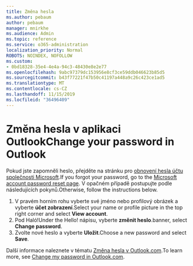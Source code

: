 ```yaml
---
title: Změna hesla
ms.author: pebaum
author: pebaum
manager: mnirkhe
ms.audience: Admin
ms.topic: reference
ms.service: o365-administration
localization_priority: Normal
ROBOTS: NOINDEX, NOFOLLOW
ms.custom:
- 0bd18328-35e4-4e4a-94c3-48430e8e2e77
ms.openlocfilehash: 9abc97379dc153956e8cf3ce59ddb046623b85d5
ms.sourcegitcommit: b43f77221f47b50c41197a448a9c26c423ce1ad5
ms.translationtype: MT
ms.contentlocale: cs-CZ
ms.lasthandoff: 11/15/2019
ms.locfileid: "36496409"
---
```

# <a name="change-your-password-in-outlook"></a><span data-ttu-id="fc85f-102">Změna hesla v aplikaci Outlook</span><span class="sxs-lookup"><span data-stu-id="fc85f-102">Change your password in Outlook</span></span>

<span data-ttu-id="fc85f-103">Pokud jste zapomněli heslo, přejděte na stránku pro [obnovení hesla účtu společnosti Microsoft](https://go.microsoft.com/fwlink/p/?linkid=841909).</span><span class="sxs-lookup"><span data-stu-id="fc85f-103">If you forgot your password, go to the [Microsoft account password reset page](https://go.microsoft.com/fwlink/p/?linkid=841909).</span></span> <span data-ttu-id="fc85f-104">V opačném případě postupujte podle následujících pokynů.</span><span class="sxs-lookup"><span data-stu-id="fc85f-104">Otherwise, follow the instructions below.</span></span>
  
1. <span data-ttu-id="fc85f-105">V pravém horním rohu vyberte své jméno nebo profilový obrázek a vyberte **účet zobrazení**.</span><span class="sxs-lookup"><span data-stu-id="fc85f-105">Select your name or profile picture in the top right corner and select **View account**.</span></span>
2. <span data-ttu-id="fc85f-106">Pod Haló!</span><span class="sxs-lookup"><span data-stu-id="fc85f-106">Under the Hello!</span></span> <span data-ttu-id="fc85f-107">nápisu, vyberte **změnit heslo**.</span><span class="sxs-lookup"><span data-stu-id="fc85f-107">banner, select **Change password**.</span></span>
3. <span data-ttu-id="fc85f-108">Zvolte nové heslo a vyberte **Uložit**.</span><span class="sxs-lookup"><span data-stu-id="fc85f-108">Choose a new password and select **Save**.</span></span>

<span data-ttu-id="fc85f-109">Další informace naleznete v tématu [Změna hesla v Outlook.com](https://support.office.com/article/2138d690-811c-4545-b2f3-e4dbe80c9735.aspx).</span><span class="sxs-lookup"><span data-stu-id="fc85f-109">To learn more, see [Change my password in Outlook.com](https://support.office.com/article/2138d690-811c-4545-b2f3-e4dbe80c9735.aspx).</span></span>